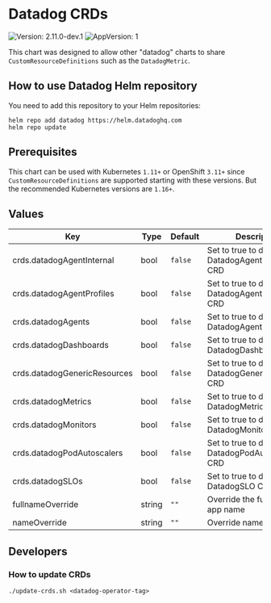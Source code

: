 # Datadog CRDs

![Version: 2.11.0-dev.1](https://img.shields.io/badge/Version-2.11.0--dev.1-informational?style=flat-square) ![AppVersion: 1](https://img.shields.io/badge/AppVersion-1-informational?style=flat-square)

This chart was designed to allow other "datadog" charts to share `CustomResourceDefinitions` such as the `DatadogMetric`.

## How to use Datadog Helm repository

You need to add this repository to your Helm repositories:

```
helm repo add datadog https://helm.datadoghq.com
helm repo update
```

## Prerequisites

This chart can be used with Kubernetes `1.11+` or OpenShift `3.11+` since  `CustomResourceDefinitions` are supported starting with these versions.
But the recommended Kubernetes versions are `1.16+`.

## Values

| Key | Type | Default | Description |
|-----|------|---------|-------------|
| crds.datadogAgentInternal | bool | `false` | Set to true to deploy the DatadogAgentInternal CRD |
| crds.datadogAgentProfiles | bool | `false` | Set to true to deploy the DatadogAgentProfiles CRD |
| crds.datadogAgents | bool | `false` | Set to true to deploy the DatadogAgents CRD |
| crds.datadogDashboards | bool | `false` | Set to true to deploy the DatadogDashboards CRD |
| crds.datadogGenericResources | bool | `false` | Set to true to deploy the DatadogGenericResources CRD |
| crds.datadogMetrics | bool | `false` | Set to true to deploy the DatadogMetrics CRD |
| crds.datadogMonitors | bool | `false` | Set to true to deploy the DatadogMonitors CRD |
| crds.datadogPodAutoscalers | bool | `false` | Set to true to deploy the DatadogPodAutoscalers CRD |
| crds.datadogSLOs | bool | `false` | Set to true to deploy the DatadogSLO CRD |
| fullnameOverride | string | `""` | Override the fully qualified app name |
| nameOverride | string | `""` | Override name of app |

## Developers

### How to update CRDs

```shell
./update-crds.sh <datadog-operator-tag>
```
